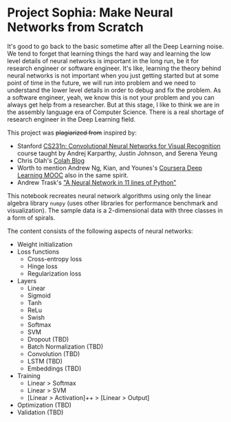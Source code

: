 # Project Sophia: Make Neural Networks from Scratch

It's good to go back to the basic sometime after all the Deep Learning noise. We tend to forget that learning things the hard way and learning the low level details of neural networks is important in the long run, be it for research engineer or software engineer. It's like, learning the theory behind neural networks is not important when you just getting started but at some point of time in the future, we will run into problem and we need to understand the lower level details in order to debug and fix the problem. As a software engineer, yeah, we know this is not your problem and you can always get help from a researcher. But at this stage, I like to think we are in the assembly language era of Computer Science. There is a real shortage of research engineer in the Deep Learning field.

This project was ~~plagiarized from~~ inspired by:
* Stanford [CS231n: Convolutional Neural Networks for Visual Recognition](http://cs231n.github.io/neural-networks-case-study/) course taught by Andrej Karparthy, Justin Johnson, and Serena Yeung
* Chris Olah's [Colah Blog](http://colah.github.io/posts/2015-08-Backprop/)
* Worth to mention Andrew Ng, Kian, and Younes's [Coursera Deep Learning MOOC](https://www.deeplearning.ai/) also in the same spirit.
* Andrew Trask's ["A Neural Network in 11 lines of Python"](https://iamtrask.github.io/2015/07/12/basic-python-network/)

This notebook recreates neural network algorithms using only the linear algebra library `numpy` (uses other libraries for performance benchmark and visualization). The sample data is a 2-dimensional data with three classes in a form of spirals. 

The content consists of the following aspects of neural networks:

* Weight initialization
* Loss functions
    * Cross-entropy loss
    * Hinge loss
    * Regularization loss
* Layers
    * Linear
    * Sigmoid
    * Tanh
    * ReLu
    * Swish
    * Softmax
    * SVM
    * Dropout (TBD)
    * Batch Normalization (TBD)
    * Convolution (TBD)
    * LSTM (TBD)
    * Embeddings (TBD)
* Training
    * Linear > Softmax
    * Linear > SVM
    * [Linear > Activation]++ > [Linear > Output]
* Optimization (TBD)
* Validation (TBD)
